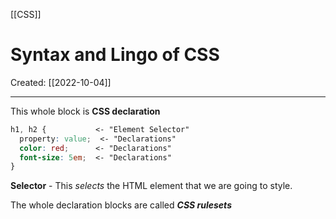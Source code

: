 [[CSS]]

# Syntax and Lingo of CSS
Created:  [[2022-10-04]]

---
This whole block is **CSS declaration**
```CSS
h1, h2 {           <- "Element Selector"  
  property: value;  <- "Declarations"
  color: red;      <- "Declarations"
  font-size: 5em;  <- "Declarations"
}
```
**Selector** - This _selects_ the HTML element that we are going to style. 

The whole declaration blocks are called **_CSS rulesets_**












